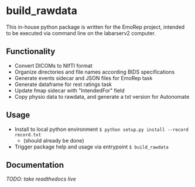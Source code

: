 # build_rawdata

This in-house python package is written for the EmoRep project, intended to be executed via command line on the labarserv2 computer.

## Functionality
- Convert DICOMs to NIfTI format
- Organize directories and file names according BIDS specifications
- Generate events sidecar and JSON files for EmoRep task
- Generate dataframe for rest ratings task
- Update fmap sidecar with "IntendedFor" field
- Copy physio data to rawdata, and generate a txt version for Autonomate

## Usage
- Install to local python environment `$ python setup.py install --record record.txt`
    - (should already be done)
- Trigger package help and usage via entrypoint `$ build_rawdata`

## Documentation
_TODO: take readthedocs live_
